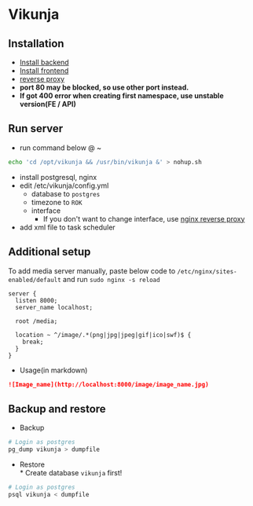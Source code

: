 # Vikunja

## Installation

- [Install backend](https://vikunja.io/docs/install-backend/)
- [Install frontend](https://vikunja.io/docs/install-frontend/#nginx)
- [reverse proxy](https://vikunja.io/docs/reverse-proxy/)
- **port 80 may be blocked, so use other port instead.**
- **If got 400 error when creating first namespace, use unstable version(FE / API)**

## Run server

- run command below @ ~

```bash
echo 'cd /opt/vikunja && /usr/bin/vikunja &' > nohup.sh
```

- install postgresql, nginx
- edit /etc/vikunja/config.yml
  - database to `postgres`
  - timezone to `ROK`
  - interface
    - If you don't want to change interface, use [nginx reverse proxy](https://vikunja.io/docs/reverse-proxy/)
- add xml file to task scheduler

## Additional setup

To add media server manually, paste below code to `/etc/nginx/sites-enabled/default`
and run `sudo nginx -s reload`

```nginx
server {
  listen 8000;
  server_name localhost;

  root /media;

  location ~ ^/image/.*(png|jpg|jpeg|gif|ico|swf)$ {
    break;
  }
}
```

- Usage(in markdown)

```markdown
![Image_name](http://localhost:8000/image/image_name.jpg)
```

## Backup and restore

- Backup

```bash
# Login as postgres
pg_dump vikunja > dumpfile
```

- Restore  
  \* Create database `vikunja` first!

```bash
# Login as postgres
psql vikunja < dumpfile
```

